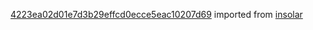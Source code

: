 [4223ea02d01e7d3b29effcd0ecce5eac10207d69](https://github.com/insolar/insolar/commit/4223ea02d01e7d3b29effcd0ecce5eac10207d69) imported from [insolar](https://github.com/insolar/insolar)

